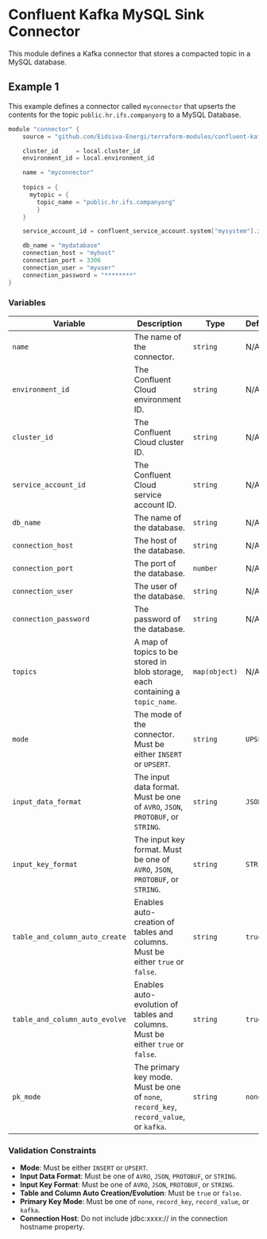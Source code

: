# Confluent Kafka MySQL Sink Connector

This module defines a Kafka connector that stores a compacted topic in a MySQL database.

## Example 1
This example defines a connector called `myconnector` that upserts the contents for the topic `public.hr.ifs.companyorg` to a MySQL Database.

```c
module "connector" {
    source = "github.com/Eidsiva-Energi/terraform-modules/confluent-kafka/connectors/mysql-sink"

    cluster_id     = local.cluster_id
    environment_id = local.environment_id

    name = "myconnector"
    
    topics = {
      mytopic = {
        topic_name = "public.hr.ifs.companyorg"
        }
    }

    service_account_id = confluent_service_account.system["mysystem"].id

    db_name = "mydatabase"
    connection_host = "myhost"
    connection_port = 3306
    connection_user = "myuser"
    connection_password = "********"
}
```

### Variables

| **Variable**                    | **Description**                                                                 | **Type**         | **Default**       |
|----------------------------------|---------------------------------------------------------------------------------|------------------|-------------------|
| `name`                           | The name of the connector.                                                      | `string`         | N/A               |
| `environment_id`                 | The Confluent Cloud environment ID.                                             | `string`         | N/A               |
| `cluster_id`                     | The Confluent Cloud cluster ID.                                                 | `string`         | N/A               |
| `service_account_id`             | The Confluent Cloud service account ID.                                         | `string`         | N/A               |
| `db_name`                        | The name of the database.                                                       | `string`         | N/A               |
| `connection_host`                | The host of the database.                                                       | `string`         | N/A               |
| `connection_port`                | The port of the database.                                                       | `number`         | N/A               |
| `connection_user`                | The user of the database.                                                       | `string`         | N/A               |
| `connection_password`            | The password of the database.                                                   | `string`         | N/A               |
| `topics`                         | A map of topics to be stored in blob storage, each containing a `topic_name`.   | `map(object)`    | N/A               |
| `mode`                           | The mode of the connector. Must be either `INSERT` or `UPSERT`.                 | `string`         | `UPSERT`          |
| `input_data_format`              | The input data format. Must be one of `AVRO`, `JSON`, `PROTOBUF`, or `STRING`.  | `string`         | `JSON`            |
| `input_key_format`               | The input key format. Must be one of `AVRO`, `JSON`, `PROTOBUF`, or `STRING`.   | `string`         | `STRING`          |
| `table_and_column_auto_create`   | Enables auto-creation of tables and columns. Must be either `true` or `false`.  | `string`         | `true`            |
| `table_and_column_auto_evolve`   | Enables auto-evolution of tables and columns. Must be either `true` or `false`. | `string`         | `true`            |
| `pk_mode`                        | The primary key mode. Must be one of `none`, `record_key`, `record_value`, or `kafka`. | `string`         | `none`            |

### Validation Constraints
- **Mode**: Must be either `INSERT` or `UPSERT`.
- **Input Data Format**: Must be one of `AVRO`, `JSON`, `PROTOBUF`, or `STRING`.
- **Input Key Format**: Must be one of `AVRO`, `JSON`, `PROTOBUF`, or `STRING`.
- **Table and Column Auto Creation/Evolution**: Must be `true` or `false`.
- **Primary Key Mode**: Must be one of `none`, `record_key`, `record_value`, or `kafka`.
- **Connection Host**: Do not include jdbc:xxxx:// in the connection hostname property.
